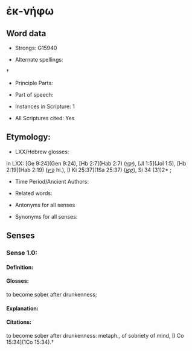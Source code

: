 # ἐκ-νήφω 

<!-- Status: S2=NeedsEdits -->
<!-- Lexica used for edits:   -->

## Word data

* Strongs: G15940

* Alternate spellings:

† 

* Principle Parts: 


* Part of speech: 


* Instances in Scripture: 1

* All Scriptures cited: Yes

## Etymology: 


* LXX/Hebrew glosses: 

in LXX: [Ge 9:24](Gen 9:24), [Hb 2:7](Hab 2:7) ([יָקַץ](//en-uhl/H3364)), [Jl 1:5](Jol 1:5), [Hb 2:19](Hab 2:19) ([קַיץ](//en-uhl/H3364) hi.), [I Ki 25:37](1Sa 25:37) ([יָצָא](//en-uhl/H3318)), Si 34 (31)2* ; 

* Time Period/Ancient Authors: 


* Related words: 

* Antonyms for all senses

* Synonyms for all senses: 


## Senses 


### Sense  1.0: 

#### Definition: 

#### Glosses: 

to become sober after drunkenness; 

#### Explanation: 


#### Citations: 

to become sober after drunkenness: metaph., of sobriety of mind, [I Co 15:34](1Co 15:34).†
